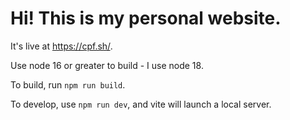 # Hi! This is my personal website.

It's live at https://cpf.sh/.

Use node 16 or greater to build - I use node 18.

To build, run `npm run build`.

To develop, use `npm run dev`, and vite will launch a local server.